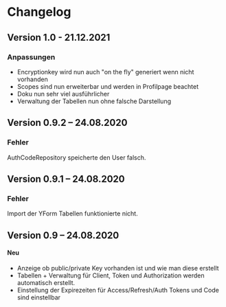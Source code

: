 Changelog
=========

Version 1.0 - 21.12.2021
--------------------------

### Anpassungen

* Encryptionkey wird nun auch "on the fly" generiert wenn nicht vorhanden
* Scopes sind nun erweiterbar und werden in Profilpage beachtet
* Doku nun sehr viel ausführlicher
* Verwaltung der Tabellen nun ohne falsche Darstellung



Version 0.9.2 – 24.08.2020
--------------------------

### Fehler

AuthCodeRepository speicherte den User falsch.



Version 0.9.1 – 24.08.2020
--------------------------

### Fehler

Import der YForm Tabellen funktionierte nicht.



Version 0.9 – 24.08.2020
--------------------------

#### Neu

* Anzeige ob public/private Key vorhanden ist und wie man diese erstellt
* Tabellen + Verwaltung für Client, Token und Authorization werden automatisch erstellt.
* Einstellung der Expirezeiten für Access/Refresh/Auth Tokens und Code sind einstellbar
